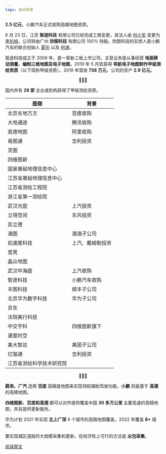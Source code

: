 ```yaml
---
tags: 自动驾驶
---
```




**2.5 亿元**，小鹏汽车正式收购高精地图资质。

6 月 23 日，江苏 **智途科技** 有限公司已经完成工商变更，其法人由 <u>何小军</u> 变更为 <u>李初旭</u>，公司转由广州 **欣图科技** 有限公司 100% 持股。欣图科技的实控人是小鹏汽车的联合创始人 <u>夏珩</u> 以及 <u>何涛</u>。

智途科技成立于 2006 年，是一家新三板上市公司，主营业务是从事经营 **地面移动测量、编制三维地图及电子地图**，2019 年 5 月其获得 **导航电子地图制作甲级测绘资质**（以下简称甲级资质）。2019 年营收 **738 万元**，公司的资产 **2.9 亿元**。

<center>🌻🌻🌻</center>

国内共有 **28 家** 企业或机构获得了甲级测绘资质。

| 图商                     | 背景             |
| ------------------------ | ---------------- |
| 北京长地万方             | 百度收购         |
| 大地通途                 | 腾讯收购         |
| 高德地图                 | 阿里收购         |
| 易图通                   | 吉利投资         |
| 灵图                     |                  |
| 四维图新                 |                  |
| 国家基础地理信息中心     |                  |
| 江苏省基础地理信息中心   |                  |
| 江苏省测绘工程院         |                  |
| 浙江省第一测绘院         |                  |
| 武汉光庭                 | 上汽投资         |
| 立得空间                 | 东风投资         |
| 凯立德                   |                  |
| 滴图                     | 滴滴子公司       |
| 初速度科技               | 上汽、戴姆勒投资 |
| 宽凳                     |                  |
| 晶众地图                 |                  |
| 武汉中海庭               | 上汽收购         |
| 智途科技                 | 小鹏汽车收购     |
| 丰图科技                 | 顺丰子公司       |
| 北京华为数字科技         | 华为子公司       |
| 京东                     |                  |
| 沈阳美行科技             |                  |
| 中交宇科                 | 四维图新旗下     |
| 速度时空                 |                  |
| 美大智达                 | 美团子公司       |
| 亿咖通                   | 吉利投资         |
| 江苏省测绘科学技术研究院 |                  |

<center>🌻🌻🌻</center>

**蔚来、广汽** 选用 **百度** 高精度地图来实现领航辅助驾驶功能，**小鹏** 则是基于 **高德**的高精地图。

**四维图新、百度和高德** 都可以对外提供覆盖中国 **30 多万公里** 主要高速的高精地图，并且提供更新服务。

华为计划 2021 年实现 **北上广深** 4 个城市的高精地图覆盖，2022 年覆盖 **8+** 城市。

要实现城区道路的大规模采集和更新，在经济性上可行的方法是 **众包采集**。



[阅读原文](https://mp.weixin.qq.com/s/3EqACphBr52sr9-vQSR-3g)

